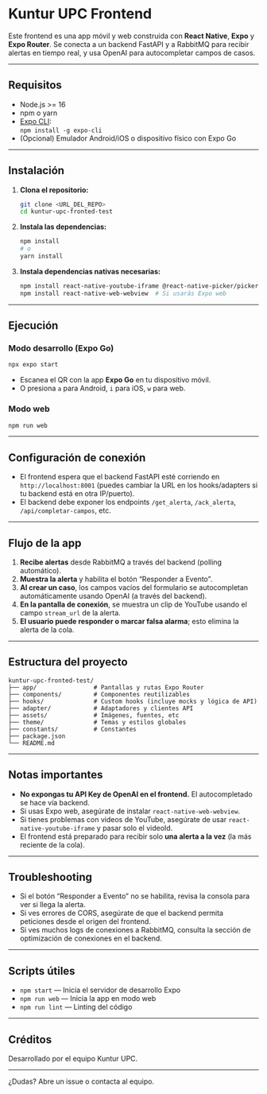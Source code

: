 # Kuntur UPC Frontend

Este frontend es una app móvil y web construida con **React Native**, **Expo** y **Expo Router**. Se conecta a un backend FastAPI y a RabbitMQ para recibir alertas en tiempo real, y usa OpenAI para autocompletar campos de casos.

---

## Requisitos

- Node.js >= 16
- npm o yarn
- [Expo CLI](https://docs.expo.dev/get-started/installation/):  
  `npm install -g expo-cli`
- (Opcional) Emulador Android/iOS o dispositivo físico con Expo Go

---

## Instalación

1. **Clona el repositorio:**
   ```sh
   git clone <URL_DEL_REPO>
   cd kuntur-upc-fronted-test
   ```

2. **Instala las dependencias:**
   ```sh
   npm install
   # o
   yarn install
   ```

3. **Instala dependencias nativas necesarias:**
   ```sh
   npm install react-native-youtube-iframe @react-native-picker/picker expo-av
   npm install react-native-web-webview  # Si usarás Expo web
   ```

---

## Ejecución

### **Modo desarrollo (Expo Go)**
```sh
npx expo start
```
- Escanea el QR con la app **Expo Go** en tu dispositivo móvil.
- O presiona `a` para Android, `i` para iOS, `w` para web.

### **Modo web**
```sh
npm run web
```

---

## Configuración de conexión

- El frontend espera que el backend FastAPI esté corriendo en `http://localhost:8001` (puedes cambiar la URL en los hooks/adapters si tu backend está en otra IP/puerto).
- El backend debe exponer los endpoints `/get_alerta`, `/ack_alerta`, `/api/completar-campos`, etc.

---

## Flujo de la app

1. **Recibe alertas** desde RabbitMQ a través del backend (polling automático).
2. **Muestra la alerta** y habilita el botón “Responder a Evento”.
3. **Al crear un caso**, los campos vacíos del formulario se autocompletan automáticamente usando OpenAI (a través del backend).
4. **En la pantalla de conexión**, se muestra un clip de YouTube usando el campo `stream_url` de la alerta.
5. **El usuario puede responder o marcar falsa alarma**; esto elimina la alerta de la cola.

---

## Estructura del proyecto

```
kuntur-upc-fronted-test/
├── app/                # Pantallas y rutas Expo Router
├── components/         # Componentes reutilizables
├── hooks/              # Custom hooks (incluye mocks y lógica de API)
├── adapter/            # Adaptadores y clientes API
├── assets/             # Imágenes, fuentes, etc
├── theme/              # Temas y estilos globales
├── constants/          # Constantes
├── package.json
└── README.md
```

---

## Notas importantes

- **No expongas tu API Key de OpenAI en el frontend.** El autocompletado se hace vía backend.
- Si usas Expo web, asegúrate de instalar `react-native-web-webview`.
- Si tienes problemas con videos de YouTube, asegúrate de usar `react-native-youtube-iframe` y pasar solo el videoId.
- El frontend está preparado para recibir solo **una alerta a la vez** (la más reciente de la cola).

---

## Troubleshooting

- Si el botón “Responder a Evento” no se habilita, revisa la consola para ver si llega la alerta.
- Si ves errores de CORS, asegúrate de que el backend permita peticiones desde el origen del frontend.
- Si ves muchos logs de conexiones a RabbitMQ, consulta la sección de optimización de conexiones en el backend.

---

## Scripts útiles

- `npm start` — Inicia el servidor de desarrollo Expo
- `npm run web` — Inicia la app en modo web
- `npm run lint` — Linting del código

---

## Créditos

Desarrollado por el equipo Kuntur UPC.

---

¿Dudas? Abre un issue o contacta al equipo.

